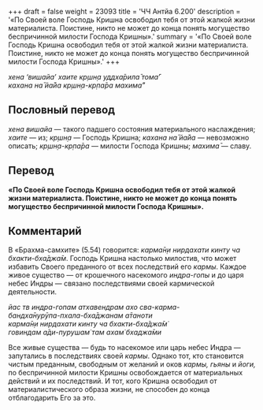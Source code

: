 +++
draft = false
weight = 23093
title = 'ЧЧ Антйа 6.200'
description = '«По Своей воле Господь Кришна освободил тебя от этой жалкой жизни материалиста. Поистине, никто не может до конца понять могущество беспричинной милости Господа Кришны».'
summary = '«По Своей воле Господь Кришна освободил тебя от этой жалкой жизни материалиста. Поистине, никто не может до конца понять могущество беспричинной милости Господа Кришны».'
+++

_хена ‘вишайа’ хаите кр̣шн̣а уддха̄рила̄ тома̄’  
кахана на̄ йа̄йа кр̣шн̣а-кр̣па̄ра махима̄”_

## Пословный перевод

_хена_ _вишайа_ — такого падшего состояния материального наслаждения; _хаите_ — из; _кр̣шн̣а_ — Господь Кришна; _кахана_ _на̄_ _йа̄йа_ — невозможно описать; _кр̣шн̣а_\-_кр̣па̄ра_ — милости Господа Кришны; _махима̄_ — славу.

## Перевод

**«По Своей воле Господь Кришна освободил тебя от этой жалкой жизни материалиста. Поистине, никто не может до конца понять могущество беспричинной милости Господа Кришны».**

## Комментарий

В «Брахма-самхите» (5.54) говорится: _карма̄н̣и нирдахати кинту ча бхакти-бха̄джа̄м_. Господь Кришна настолько милостив, что может избавить Своего преданного от всех последствий его _кармы_. Каждое живое существо — от крошечного насекомого _индра-гопы_ и до царя небес Индры — связано последствиями своей кармической деятельности.

_йас тв индра-гопам атхавендрам ахо сва-карма_\-  
_бандха̄нурӯпа-пхала-бха̄джанам а̄таноти  
карма̄н̣и нирдахати кинту ча бхакти-бха̄джа̄м̇  
говиндам а̄ди-пурушам̇ там ахам̇ бхаджа̄ми_

Все живые существа — будь то насекомое или царь небес Индра — запутались в последствиях своей _кармы_. Однако тот, кто становится чистым преданным, свободным от желаний и оков _кармы,_ _гьяны_ и _йоги,_ по беспричинной милости Кришны освобождается от материальных действий и их последствий. И тот, кого Кришна освободил от материалистического образа жизни, не способен до конца отблагодарить Его за это.
